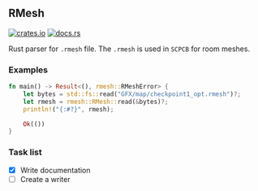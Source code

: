 ## RMesh

[![crates.io](https://img.shields.io/crates/v/rmesh.svg)](https://crates.io/crates/rmesh) [![docs.rs](https://docs.rs/rmesh/badge.svg)](https://docs.rs/rmesh)

Rust parser for `.rmesh` file. The `.rmesh` is used in `SCPCB` for room meshes.

### Examples

```rust
fn main() -> Result<(), rmesh::RMeshError> {
    let bytes = std::fs::read("GFX/map/checkpoint1_opt.rmesh")?;
    let rmesh = rmesh::RMesh::read(&bytes)?;
    println!("{:#?}", rmesh);

    Ok(())
}
```

### Task list

- [X] Write documentation
- [ ] Create a writer
